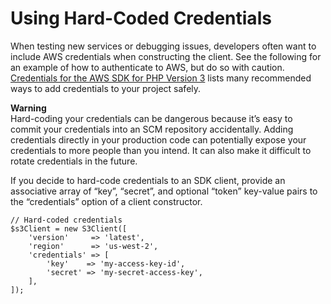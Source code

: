 # Using Hard\-Coded Credentials<a name="guide_credentials_hardcoded"></a>

When testing new services or debugging issues, developers often want to include AWS credentials when constructing the client\. See the following for an example of how to authenticate to AWS, but do so with caution\. [Credentials for the AWS SDK for PHP Version 3](guide_credentials.md) lists many recommended ways to add credentials to your project safely\.

**Warning**  
Hard\-coding your credentials can be dangerous because it’s easy to commit your credentials into an SCM repository accidentally\. Adding credentials directly in your production code can potentially expose your credentials to more people than you intend\. It can also make it difficult to rotate credentials in the future\.

If you decide to hard\-code credentials to an SDK client, provide an associative array of “key”, “secret”, and optional “token” key\-value pairs to the “credentials” option of a client constructor\.

```
// Hard-coded credentials
$s3Client = new S3Client([
    'version'     => 'latest',
    'region'      => 'us-west-2',
    'credentials' => [
        'key'    => 'my-access-key-id',
        'secret' => 'my-secret-access-key',
    ],
]);
```